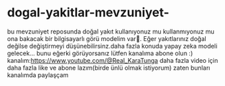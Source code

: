 # dogal-yakitlar-mevzuniyet-
bu mevzuniyet reposunda doğal yakıt kullanıyonuz mu kullanmıyonuz mu ona bakacak bir bilgisayarlı görü modelim var🤗.
Eğer yakıtlarınız doğal değilse değiştirmeyi düşünebilirsinz.daha fazla konuda yapay zeka modeli gelecek...
bunu eğerki görüyorsanız lütfen kanalıma abone olun :)
kanalım:https://www.youtube.com/@Real_KaraTunga
daha fazla video için daha fazla like ve abone lazım(birde ünlü olmak istiyorum)
zaten bunları kanalımda paylaşçam
